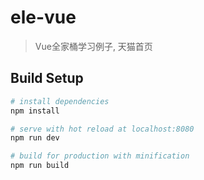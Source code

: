 # ele-vue

> Vue全家桶学习例子, 天猫首页

## Build Setup

``` bash
# install dependencies
npm install

# serve with hot reload at localhost:8080
npm run dev

# build for production with minification
npm run build
```

